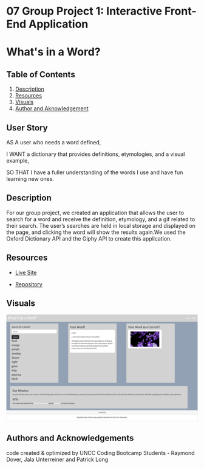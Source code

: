 # 07 Group Project 1: Interactive Front-End Application

# What's in a Word?

## Table of Contents

1. [Description](#description)
2. [Resources](#resources)
3. [Visuals](#visuals)
4. [Author and Aknowledgement](#author-and-aknowledgements)

## User Story
AS A user who needs a word defined,

I WANT a dictionary that provides definitions, etymologies, and a visual example,

SO THAT I have a fuller understanding of the words I use and have fun learning new ones. 

## Description

For our group project, we created an application that allows the user to search for a word and receive the definition, etymology, and a gif related to their search. The user’s searches are held in local storage and displayed on the page, and clicking the word will show the results again.We used the Oxford Dictionary API and the Giphy API to create this application.

## Resources

* [Live Site](https://raydover.github.io/project-01/)

* [Repository](https://github.com/raydover/project-01)

## Visuals

![07 Group Project 1 Screenshot](./assets/what-s-in-a-word.png)

## Authors and Acknowledgements

code created & optimized by UNCC Coding Bootcamp Students - Raymond Dover, Jala Unterreiner and Patrick Long
